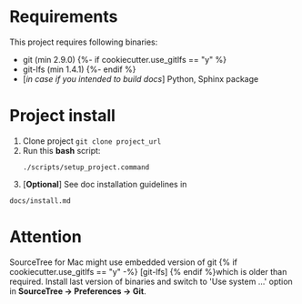 # Requirements
This project requires following binaries: 
* git (min 2.9.0)
{%- if cookiecutter.use_gitlfs == "y" %}
* git-lfs (min 1.4.1)
{%- endif %}
* [*in case if you intended to build docs*] Python, Sphinx package

# Project install

1. Clone project ```git clone project_url```
2. Run this **bash** script:
   ```
   ./scripts/setup_project.command
   ```
3. [**Optional**] See doc installation guidelines in 
```
docs/install.md
```

# Attention
SourceTree for Mac might use  embedded version of git {% if cookiecutter.use_gitlfs == "y" -%} [git-lfs] {% endif %}which is older than required. Install last version of binaries and switch to 'Use system ...' option in **SourceTree -> Preferences -> Git**.

